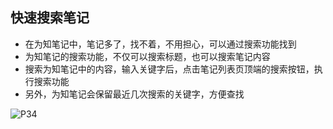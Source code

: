 ## 快速搜索笔记
+ 在为知笔记中，笔记多了，找不着，不用担心，可以通过搜索功能找到
+ 为知笔记的搜索功能，不仅可以搜索标题，也可以搜索笔记内容
+ 搜索为知笔记中的内容，输入关键字后，点击笔记列表页顶端的搜索按钮，执行搜索功能
+ 另外，为知笔记会保留最近几次搜索的关键字，方便查找

![P34](P34.jpg)
